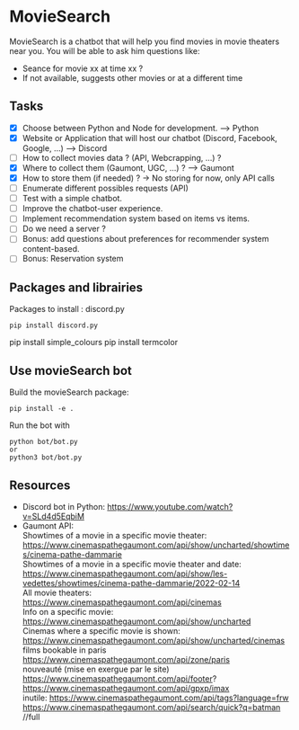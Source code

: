 # MovieSearch

MovieSearch is a chatbot that will help you find movies in movie theaters near you. 
You will be able to ask him questions like:
- Seance for movie xx at time xx ? 
- If not available, suggests other movies or at a different time

## Tasks

- [x] Choose between Python and Node for development. --> Python
- [x] Website or Application that will host our chatbot (Discord, Facebook, Google, ...) --> Discord
- [ ] How to collect movies data ? (API, Webcrapping, ...) ? 
- [x] Where to collect them (Gaumont, UGC, ...) ? --> Gaumont
- [x] How to store them (if needed) ? -> No storing for now, only API calls
- [ ] Enumerate different possibles requests (API)
- [ ] Test with a simple chatbot.
- [ ] Improve the chatbot-user experience.
- [ ] Implement recommendation system based on items vs items.
- [ ] Do we need a server ?
- [ ] Bonus: add questions about preferences for recommender system content-based.
- [ ] Bonus: Reservation system

## Packages and librairies

Packages to install : discord.py
```
pip install discord.py
```
pip install simple_colours
pip install termcolor

## Use movieSearch bot

Build the movieSearch package:
```
pip install -e .
```

Run the bot with
```
python bot/bot.py
or
python3 bot/bot.py
```

## Resources

- Discord bot in Python: https://www.youtube.com/watch?v=SLd4d5EqbiM
- Gaumont API: 
<br>Showtimes of a movie in a specific movie theater: https://www.cinemaspathegaumont.com/api/show/uncharted/showtimes/cinema-pathe-dammarie
<br> Showtimes of a movie in a specific movie theater and date: https://www.cinemaspathegaumont.com/api/show/les-vedettes/showtimes/cinema-pathe-dammarie/2022-02-14
<br>All movie theaters: https://www.cinemaspathegaumont.com/api/cinemas
<br>Info on a specific movie: https://www.cinemaspathegaumont.com/api/show/uncharted
<br>Cinemas where a specific movie is shown: https://www.cinemaspathegaumont.com/api/show/uncharted/cinemas
<br> films bookable in paris https://www.cinemaspathegaumont.com/api/zone/paris
<br> nouveauté (mise en exergue par le site) https://www.cinemaspathegaumont.com/api/footer?
<br> https://www.cinemaspathegaumont.com/api/gpxp/imax
<br> inutile: https://www.cinemaspathegaumont.com/api/tags?language=frw
<br> https://www.cinemaspathegaumont.com/api/search/quick?q=batman //full 

